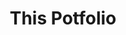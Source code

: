 ---
id: 1
title: "This Potfolio"
description: "This portfolio you're looking at right now"
stack:
- name: "Gridsome"
- name: "Markdown"
- name: "GraphQL"
links:
- link: "https://ahmedshaswar.com"
  image: "../../assets/images/open_website.svg"
- link: "https://github.com"
  image: "../../assets/images/github_outline.svg"
---